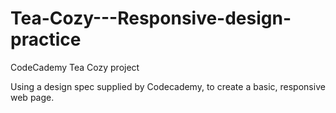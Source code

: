 # Tea-Cozy---Responsive-design-practice

CodeCademy Tea Cozy project

Using a design spec supplied by Codecademy, to create a basic, responsive web page.
